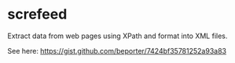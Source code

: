 # screfeed
Extract data from web pages using XPath and format into XML files.

See here: https://gist.github.com/beporter/7424bf35781252a93a83

